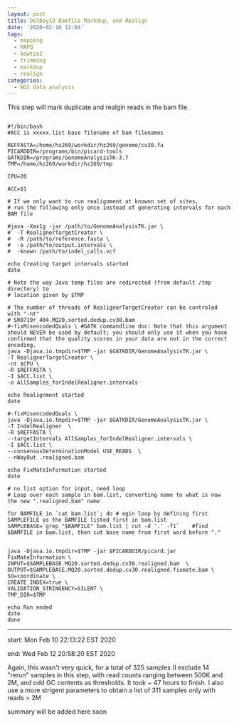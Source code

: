 ```yaml
---
layout: post
title: DelBay19 Bamfile Markdup, and Realign
date: '2020-02-10 12:04'
tags:
  - mapping
  - MAPQ
  - bowtie2
  - trimming
  - markdup
  - realign
categories:
  - WGS data analysis
---
```


This step will mark duplicate and realgin reads in the bam file. 

```shell

#!/bin/bash
#ACC is xxxxx.list base filename of bam filenames

REFFASTA=/home/hz269/workdir/hz269/genome/cv30.fa
PICARDDIR=/programs/bin/picard-tools
GATKDIR=/programs/GenomeAnalysisTK-3.7
TMP=/home/hz269/workdir/hz269/tmp

CPU=20

ACC=$1

# If we only want to run realignment at knownn set of sites,
# run the following only once instead of generating intervals for each BAM file

#java -Xmx1g -jar /path/to/GenomeAnalysisTK.jar \
#  -T RealignerTargetCreator \
#  -R /path/to/reference.fasta \
#  -o /path/to/output.intervals \
#  -known /path/to/indel_calls.vcf

echo Creating target intervals started
date

# Note the way Java temp files are redirected (from default /tmp directory) to
# location given by $TMP

# The number of threads of RealignerTargetCreator can be controled with "-nt"
# SR0719r_404.MQ20.sorted.dedup.cv30.bam
#-fixMisencodedQuals \ #GATK commandline doc: Note that this argument should NEVER be used by default; you should only use it when you have confirmed that the quality scores in your data are not in the correct encoding.
java -Djava.io.tmpdir=$TMP -jar $GATKDIR/GenomeAnalysisTK.jar \
-T RealignerTargetCreator \
-nt $CPU \
-R $REFFASTA \
-I $ACC.list \
-o AllSamples_forIndelRealigner.intervals

echo Realignment started
date

#-fixMisencodedQuals \
java -Djava.io.tmpdir=$TMP -jar $GATKDIR/GenomeAnalysisTK.jar \
-T IndelRealigner  \
-R $REFFASTA \
--targetIntervals AllSamples_forIndelRealigner.intervals \
-I $ACC.list \
--consensusDeterminationModel USE_READS  \
--nWayOut .realigned.bam

echo FixMateInformation started
date

# no list option for input, need loop
# Loop over each sample in bam.list, converting name to what is now the new ".realigned.bam" name

for BAMFILE in `cat bam.list`; do # egin loop by defining first SAMPLEFILE as the BAMFILE listed first in bam.list
SAMPLEBASE=`grep "$BAMFILE" bam.list | cut -d '.' -f1`    #find $BAMFILE in bam.list, then cut base name from first word before "."


java -Djava.io.tmpdir=$TMP -jar $PICARDDIR/picard.jar FixMateInformation \
INPUT=$SAMPLEBASE.MQ20.sorted.dedup.cv30.realigned.bam  \
OUTPUT=$SAMPLEBASE.MQ20.sorted.dedup.cv30.realigned.fixmate.bam \
SO=coordinate \
CREATE_INDEX=true \
VALIDATION_STRINGENCY=SILENT \
TMP_DIR=$TMP

echo Run ended
date
done
```
---

start: Mon Feb 10 22:13:22 EST 2020

end: Wed Feb 12 20:58:20 EST 2020

Again, this wasn't very quick, for a total of 325 samples (I exclude 14 "rerun" samples in this step, with read counts ranging between 500K and 2M, and odd GC contents as thresholds. It took ~ 47 hours to finish. 
I also use a more strigent parameters to obtain a list of 311 samples only with reads > 2M

summary will be added here soon
